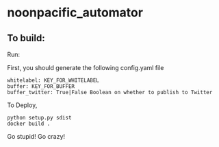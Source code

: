 # noonpacific_automator

## To build:

Run:

First, you should generate the following config.yaml file

```
whitelabel: KEY_FOR_WHITELABEL 
buffer: KEY_FOR_BUFFER 
buffer_twitter: True|False Boolean on whether to publish to Twitter
```

To Deploy,

```
python setup.py sdist
docker build .
```

Go stupid! Go crazy!
